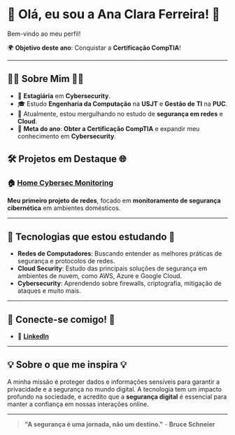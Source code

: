 # 🌟 **Olá, eu sou a Ana Clara Ferreira!** 🌟

Bem-vindo ao meu perfil! 

🌍 **Objetivo deste ano**: Conquistar a **Certificação CompTIA**!  

---

## 🧑‍💻 **Sobre Mim** 👩‍💻

- 💼 **Estagiária** em **Cybersecurity**.  
- 🎓 Estudo **Engenharia da Computação** na **USJT** e **Gestão de TI** na **PUC**.  
- 🚀 Atualmente, estou mergulhando no estudo de **segurança em redes** e **Cloud**.  
- 🎯 **Meta do ano**: **Obter a Certificação CompTIA** e expandir meu conhecimento em **Cybersecurity**.

## 🛠️ **Projetos em Destaque** 🌐

### 🏠 [**Home Cybersec Monitoring**](https://github.com/AnaClaraSec/home-cybersec-monitoring)
**Meu primeiro projeto de redes**, focado em **monitoramento de segurança cibernética** em ambientes domésticos. 

---

## 🌱 **Tecnologias que estou estudando** 🌱

- **Redes de Computadores**: Buscando entender as melhores práticas de segurança e protocolos de redes.
- **Cloud Security**: Estudo das principais soluções de segurança em ambientes de nuvem, como AWS, Azure e Google Cloud.
- **Cybersecurity**: Aprendendo sobre firewalls, criptografia, mitigação de ataques e muito mais.

---

## 🔗 **Conecte-se comigo!** 🔗

- 💌 [**LinkedIn**](https://www.linkedin.com/in/anaclarasanfer/)

---

## 💡 **Sobre o que me inspira** 💡

A minha missão é proteger dados e informações sensíveis para garantir a privacidade e a segurança no mundo digital. A tecnologia tem um impacto profundo na sociedade, e acredito que a **segurança digital** é essencial para manter a confiança em nossas interações online.

---

> **"A segurança é uma jornada, não um destino."** - **Bruce Schneier**


